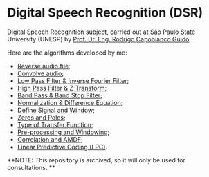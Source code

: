 # Digital Speech Recognition (DSR)
Digital Speech Recognition subject, carried out at São Paulo State University (UNESP) by [Prof. Dr. Eng. Rodrigo Capobianco Guido](https://bv.fapesp.br/pt/pesquisador/2826/rodrigo-capobianco-guido/).

Here are the algorithms developed by me:
- [Reverse audio file](https://github.com/Lucs1590/DSR/tree/main/ST1);
- [Convolve audio](https://github.com/Lucs1590/DSR/tree/main/ST2);
- [Low Pass Filter & Inverse Fourier Filter](https://github.com/Lucs1590/DSR/tree/main/ST3);
- [High Pass Filter & Z-Transform](https://github.com/Lucs1590/DSR/tree/main/ST4);
- [Band Pass & Band Stop Filter](https://github.com/Lucs1590/DSR/tree/main/ST5);
- [Normalization & Difference Equation](https://github.com/Lucs1590/DSR/tree/main/ST6);
- [Define Signal and Window](https://github.com/Lucs1590/DSR/tree/main/ST7);
- [Zeros and Poles](https://github.com/Lucs1590/DSR/blob/main/ST8.pdf);
- [Type of Transfer Function](https://github.com/Lucs1590/DSR/blob/main/ST9.pdf);
- [Pre-processing and Windowing](https://github.com/Lucs1590/DSR/tree/main/ST10);
- [Correlation and AMDF](https://github.com/Lucs1590/DSR/tree/main/ST11);
- [Linear Predictive Coding (LPC)](https://github.com/Lucs1590/DSR/tree/main/ST12).


**NOTE: This repository is archived, so it will only be used for consultations.
**
